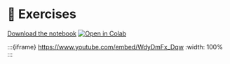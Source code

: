 # 🏃 Exercises

[Download the notebook](https://github.com/neuro4ml/exercises/blob/main/w6-understanding/w6-understanding-exercise.ipynb)
[![Open in Colab](https://colab.research.google.com/assets/colab-badge.svg)](https://colab.research.google.com/github/neuro4ml/exercises/blob/main/w6-understanding/w6-understanding-exercise.ipynb)

:::{iframe} https://www.youtube.com/embed/WdyDmFx_Dqw
:width: 100%
:::